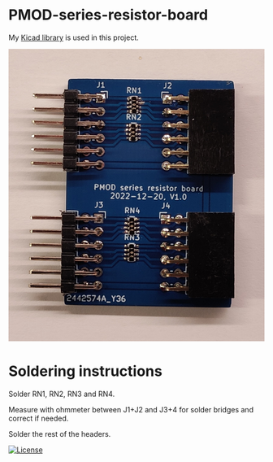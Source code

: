 # PMOD-series-resistor-board

My [Kicad library](https://github.com/atoomnetmarc/ATOOMNETKICAD) is used in this project.

![](Kicad/PMOD%20series%20resistor%20board.jpg)

# Soldering instructions

Solder RN1, RN2, RN3 and RN4.

Measure with ohmmeter between J1+J2 and J3+4 for solder bridges and correct if needed.

Solder the rest of the headers.

[![License](https://img.shields.io/badge/License-Apache%202.0-blue.svg)](https://opensource.org/licenses/Apache-2.0)

